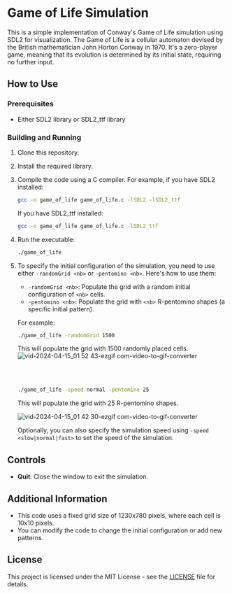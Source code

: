 # Game of Life Simulation

This is a simple implementation of Conway's Game of Life simulation using SDL2 for visualization. The Game of Life is a cellular automaton devised by the British mathematician John Horton Conway in 1970. It's a zero-player game, meaning that its evolution is determined by its initial state, requiring no further input. 

## How to Use

### Prerequisites
- Either SDL2 library or SDL2_ttf library

### Building and Running
1. Clone this repository.
2. Install the required library.
3. Compile the code using a C compiler. For example, if you have SDL2 installed:

    ```bash
    gcc -o game_of_life game_of_life.c -lSDL2 -lSDL2_ttf
    ```

    If you have SDL2_ttf installed:

    ```bash
    gcc -o game_of_life game_of_life.c -lSDL2_ttf
    ```

4. Run the executable:

    ```bash
    ./game_of_life
    ```

5. To specify the initial configuration of the simulation, you need to use either `-randomGrid <nb>` or `-pentomino <nb>`. Here's how to use them:

    - `-randomGrid <nb>`: Populate the grid with a random initial configuration of `<nb>` cells.
    - `-pentomino <nb>`: Populate the grid with `<nb>` R-pentomino shapes (a specific initial pattern).

    For example:
    ```bash
    ./game_of_life -randomGrid 1500
    ```
    This will populate the grid with 1500 randomly placed cells.
    ![vid-2024-04-15_01 52 43-ezgif com-video-to-gif-converter](https://github.com/Andrebtk/GameOfLife/assets/53980377/f127bdd2-5911-4073-85c9-b860f60c276f)

     <br /><br />

    ```bash
    ./game_of_life -speed normal -pentomino 25
    ```
    This will populate the grid with 25 R-pentomino shapes.

   ![vid-2024-04-15_01 42 30-ezgif com-video-to-gif-converter](https://github.com/Andrebtk/GameOfLife/assets/53980377/9f15157f-12b2-4383-accc-48d10df5e061)


    Optionally, you can also specify the simulation speed using `-speed <slow|normal|fast>` to set the speed of the simulation.


## Controls
- **Quit**: Close the window to exit the simulation.

## Additional Information
- This code uses a fixed grid size of 1230x780 pixels, where each cell is 10x10 pixels.
- You can modify the code to change the initial configuration or add new patterns.

## License
This project is licensed under the MIT License - see the [LICENSE](LICENSE) file for details.
